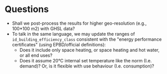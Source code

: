 # Questions

* Shall we post-process the results for higher geo-resolution (e.g., 100*100 m2) with GHSL data?
* To talk in the same language, we may update the ranges of `id_building_efficiency_class` consistent with the "energy performance certificates" (using EPBD/official definitions):
  * Does it include only space heating, or space heating and hot water, or all end uses?
  * Does it assume 20°C internal set temperature like the norm (I.e. demand)? Or, is it flexible with use behaviour (I.e. consumption)?

